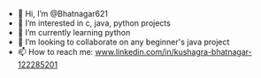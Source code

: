 - 👋 Hi, I’m @Bhatnagar621
- 👀 I’m interested in c, java, python projects
- 🌱 I’m currently learning python
- 💞️ I’m looking to collaborate on any beginner's java project
- 📫 How to reach me: www.linkedin.com/in/kushagra-bhatnagar-122285201

<!---
Bhatnagar621/Bhatnagar621 is a ✨ special ✨ repository because its `README.md` (this file) appears on your GitHub profile.
You can click the Preview link to take a look at your changes.
--->
